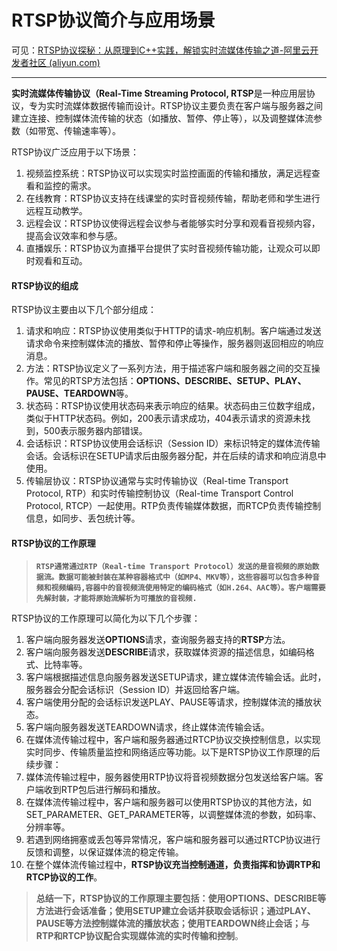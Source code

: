 # RTSP协议简介与应用场景
 可见：[RTSP协议探秘：从原理到C++实践，解锁实时流媒体传输之道-阿里云开发者社区 (aliyun.com)](https://developer.aliyun.com/article/1463836)
****
**实时流媒体传输协议（Real-Time Streaming Protocol, RTSP**是一种应用层协议，专为实时流媒体数据传输而设计。RTSP协议主要负责在客户端与服务器之间建立连接、控制媒体流传输的状态（如播放、暂停、停止等），以及调整媒体流参数（如带宽、传输速率等）。

RTSP协议广泛应用于以下场景：

1. 视频监控系统：RTSP协议可以实现实时监控画面的传输和播放，满足远程查看和监控的需求。
2. 在线教育：RTSP协议支持在线课堂的实时音视频传输，帮助老师和学生进行远程互动教学。
3. 远程会议：RTSP协议使得远程会议参与者能够实时分享和观看音视频内容，提高会议效率和参与感。
4. 直播娱乐：RTSP协议为直播平台提供了实时音视频传输功能，让观众可以即时观看和互动。

#### RTSP协议的组成

RTSP协议主要由以下几个部分组成：

1. 请求和响应：RTSP协议使用类似于HTTP的请求-响应机制。客户端通过发送请求命令来控制媒体流的播放、暂停和停止等操作，服务器则返回相应的响应消息。
2. 方法：RTSP协议定义了一系列方法，用于描述客户端和服务器之间的交互操作。常见的RTSP方法包括：**OPTIONS、DESCRIBE、SETUP、PLAY、PAUSE、TEARDOWN**等。
3. 状态码：RTSP协议使用状态码来表示响应的结果。状态码由三位数字组成，类似于HTTP状态码。例如，200表示请求成功，404表示请求的资源未找到，500表示服务器内部错误。
4. 会话标识：RTSP协议使用会话标识（Session ID）来标识特定的媒体流传输会话。会话标识在SETUP请求后由服务器分配，并在后续的请求和响应消息中使用。
5. 传输层协议：RTSP协议通常与实时传输协议（Real-time Transport Protocol, RTP）和实时传输控制协议（Real-time Transport Control Protocol, RTCP）一起使用。RTP负责传输媒体数据，而RTCP负责传输控制信息，如同步、丢包统计等。

#### RTSP协议的工作原理

>**`RTSP通常通过RTP（Real-time Transport Protocol）发送的是音视频的原始数据流。数据可能被封装在某种容器格式中（如MP4、MKV等），这些容器可以包含多种音频和视频编码,容器中的音视频流使用特定的编码格式（如H.264、AAC等）。客户端需要先解封装，才能将原始流解析为可播放的音视频.`**

RTSP协议的工作原理可以简化为以下几个步骤：

1. 客户端向服务器发送**OPTIONS**请求，查询服务器支持的**RTSP**方法。
2. 客户端向服务器发送**DESCRIBE**请求，获取媒体资源的描述信息，如编码格式、比特率等。
3. 客户端根据描述信息向服务器发送SETUP请求，建立媒体流传输会话。此时，服务器会分配会话标识（Session ID）并返回给客户端。
4. 客户端使用分配的会话标识发送PLAY、PAUSE等请求，控制媒体流的播放状态。
5. 客户端向服务器发送TEARDOWN请求，终止媒体流传输会话。
6. 在媒体流传输过程中，客户端和服务器通过RTCP协议交换控制信息，以实现实时同步、传输质量监控和网络适应等功能。以下是RTSP协议工作原理的后续步骤：
7. 媒体流传输过程中，服务器使用RTP协议将音视频数据分包发送给客户端。客户端收到RTP包后进行解码和播放。
8. 在媒体流传输过程中，客户端和服务器可以使用RTSP协议的其他方法，如SET_PARAMETER、GET_PARAMETER等，以调整媒体流的参数，如码率、分辨率等。
9. 若遇到网络拥塞或丢包等异常情况，客户端和服务器可以通过RTCP协议进行反馈和调整，以保证媒体流的稳定传输。
10. 在整个媒体流传输过程中，**RTSP协议充当控制通道，负责指挥和协调RTP和RTCP协议的工作**。

>**总结一下，RTSP协议的工作原理主要包括：使用OPTIONS、DESCRIBE等方法进行会话准备；使用SETUP建立会话并获取会话标识；通过PLAY、PAUSE等方法控制媒体流的播放状态；使用TEARDOWN终止会话；与RTP和RTCP协议配合实现媒体流的实时传输和控制**。

